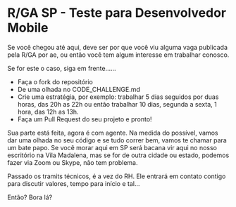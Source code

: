 # R/GA SP - Teste para Desenvolvedor Mobile

Se você chegou até aqui, deve ser por que você viu alguma vaga publicada pela R/GA por ae, ou então você tem algum interesse em trabalhar conosco.

Se for este o caso, siga em frente......


* Faça o fork do repositório
* De uma olhada no CODE_CHALLENGE.md
* Crie uma estratégia, por exemplo: trabalhar 5 dias seguidos por duas horas, das 20h as 22h ou então trabalhar 10 dias, segunda a sexta, 1 hora, das 12h as 13h.
* Faça um Pull Request do seu projeto e pronto!


Sua parte está feita, agora é com agente. Na medida do possível, vamos dar uma olhada no seu código e se tudo correr bem, vamos te chamar para um bate papo. Se você morar aqui em SP será bacana vir aqui no nosso escritório na Vila Madalena, mas se for de outra cidade ou estado, podemos fazer via Zoom ou Skype, não tem problema.

Passado os tramits técnicos, é a vez do RH. Ele entrará em contato contigo para discutir valores, tempo para início e tal...

Então? Bora lá?
